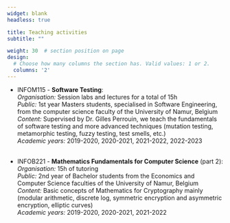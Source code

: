```yaml
---
widget: blank
headless: true

title: Teaching activities
subtitle: ""

weight: 30  # section position on page
design:
  # Choose how many columns the section has. Valid values: 1 or 2.
  columns: '2'
---
```


* INFOM115 - **Software Testing**: <br/>
*Organisation:* Session labs and lectures for a total of 15h <br/>
*Public:* 1st year Masters students, specialised in Software Engineering, from the computer science faculty of the University of Namur, Belgium <br/>
*Content:* Supervised by Dr. Gilles Perrouin, we teach the fundamentals of software testing and more advanced techniques (mutation testing, metamorphic testing, fuzzy testing, test smells, etc.) <br/>
*Academic years:* 2019-2020, 2020-2021, 2021-2022, 2022-2023 <br/> <br/>

* INFOB221 - **Mathematics Fundamentals for Computer Science** (part 2): <br/>
*Organisation:* 15h of tutoring <br/>
*Public:* 2nd year of Bachelor students from the Economics and Computer Science faculties of the University of Namur, Belgium <br/>
*Content:* Basic concepts of Mathematics for Cryptography mainly (modular arithmetic, discrete log, symmetric encryption and asymmetric encryption, elliptic curves) <br/>
*Academic years:* 2019-2020, 2020-2021, 2021-2022
